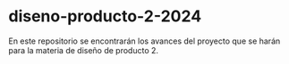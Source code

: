 # diseno-producto-2-2024
En este repositorio se encontrarán los avances del proyecto que se harán para la materia de diseño de producto 2.
